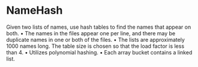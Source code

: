 # NameHash

Given two lists of names, use hash tables to find the names that appear on both. 
• The names in the files appear one per line, and there may be duplicate names in one or both of the files.
• The lists are approximately 1000 names long. The table size is chosen so that the load
  factor is less than 4.
• Utilizes polynomial hashing.
• Each array bucket contains a linked list.
